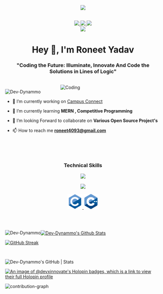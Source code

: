<div id="header" align="center">
  <img src="https://user-images.githubusercontent.com/48784001/203785020-2b4826c1-7ddb-4de8-b65b-ebf6e04c5290.jpeg" />
</div><br>
 


<p align="center"> 

<a href="https://twitter.com/Roneet_04">
    <img src="https://img.shields.io/badge/Twitter-1DA1F2?style=for-the-badge&logo=twitter&logoColor=white" />
</a>

<a href="https://www.linkedin.com/in/roneet-yadav/">
    <img src="https://img.shields.io/badge/linkedin-%230077B5.svg?&style=for-the-badge&logo=linkedin&logoColor=white" />
</a>
<a href="https://www.youtube.com/channel/UCF1Hnkm12lN265W6dB8aL7g"><img src="https://img.shields.io/badge/YouTube-ff0000?style=for-the-badge&logo=youtube&logoColor=ff000000&link=https://www.youtube.com/channel/UCF1Hnkm12lN265W6dB8aL7g" /><br>

  
   <a href="mailto:roneet4093@gmail.com">
    <img src="https://img.shields.io/badge/Email-465149?style=for-the-badge"/>
  </a>
 
</p>

<h1 align="center">Hey 👋, I'm Roneet Yadav</h1>
<h3 align="center">"Coding the Future: Illuminate, Innovate And Code the Solutions in Lines of Logic"</h3><br>


<img align="right" alt="Coding" width="325" src="https://cdn.dribbble.com/users/730703/screenshots/6581243/avento.gif">

<p align="left"> <img src="https://komarev.com/ghpvc/?username=Dev-Dynammo&label=Profile%20views&color=0e75b6&style=flat" alt="Dev-Dynammo" /> </p>

- 🔭 I’m currently working on [Campus Connect](https://github.com/RizzlingDev-s/Campus-Connect)

- 🌱 I’m currently learning **MERN , Competitive Programming**

- 👯 I’m looking Forward to collaborate on **Various Open Source Project's**

- 📫 How to reach me **roneet4093@gmail.com**

  <br><br><br>
  
### <p align="center">Technical Skills</p>

<p align="center">
  <a >
    <img src="https://skillicons.dev/icons?i=js,mongodb,express,react,nodejs,typescript,next,mysql" />
  </a>
</p>
<p align="center">
  <a>
    <img src="https://skillicons.dev/icons?i=html,css,bootstrap,tailwind,figma,git,github,wordpress" />
  </a>
</p>

<p align="center"> 
<a href="https://www.cprogramming.com/" target="_blank" rel="noreferrer"> <img src="https://raw.githubusercontent.com/devicons/devicon/master/icons/c/c-original.svg" alt="c" width="48" height="48"/> </a> <a href="https://www.w3schools.com/cpp/" target="_blank" rel="noreferrer"> <img src="https://raw.githubusercontent.com/devicons/devicon/master/icons/cplusplus/cplusplus-original.svg" alt="cplusplus" width="48" height="48"/>
<br><br><br><br>
  
<p><img align="left" src="https://github-readme-stats.vercel.app/api/top-langs?username=Dev-Dynammo&show_icons=true&locale=en&layout=compact&bg_color=000000" alt="Dev-Dynammo" /></p>
<img align="center" src="https://github-readme-stats.vercel.app/api?username=Dev-Dynammo&include_all_commits=true&count_private=true&show_icons=true&line_height=20&title_color=7A7ADB&icon_color=2234AE&text_color=D3D3D3&bg_color=000000" alt="Dev-Dynammo's Github Stats">

<br>

[![GitHub Streak](https://github-readme-streak-stats.herokuapp.com?user=Dev-Dynammo&theme=dark&border_radius=10)](https://git.io/streak-stats)

  <br>

 ![Dev-Dynammo's GitHub | Stats](https://stats.quine.sh/Dev-Dynammo/github?theme=dark)

 [![An image of @devxinnovate's Holopin badges, which is a link to view their full Holopin profile](https://holopin.me/devxinnovate)](https://holopin.io/@devxinnovate)


![contribution-graph](https://github-readme-activity-graph.vercel.app/graph?username=Dev-Dynammo&bg_color=12111d&color=ffffff&line=1055e0&point=00ff11&area=true&hide_border=true)

